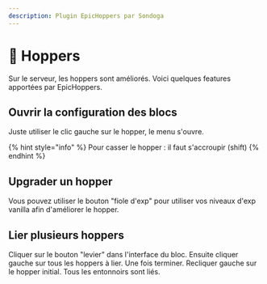 ```yaml
---
description: Plugin EpicHoppers par Sondoga
---
```


# 🔻 Hoppers

Sur le serveur, les hoppers sont améliorés. Voici quelques features apportées par EpicHoppers.

## Ouvrir la configuration des blocs

Juste utiliser le clic gauche sur le hopper, le menu s'ouvre.

{% hint style="info" %}
Pour casser le hopper : il faut s'accroupir (shift)
{% endhint %}

## Upgrader un hopper

Vous pouvez utiliser le bouton "fiole d'exp" pour utiliser vos niveaux d'exp vanilla afin d'améliorer le hopper.

## Lier plusieurs hoppers

Cliquer sur le bouton "levier" dans l'interface du bloc. Ensuite cliquer gauche sur tous les hoppers à lier. Une fois terminer. Recliquer gauche sur le hopper initial. Tous les entonnoirs sont liés.
